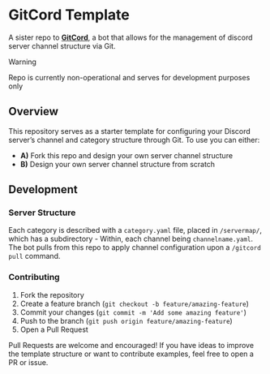 # GitCord Template

A sister repo to **[GitCord](https://github.com/evolvewithevan/gitcord)**, a bot that allows for the management of discord server channel structure via Git.

> [!WARNING]  
> Repo is currently non-operational and serves for development purposes only

## Overview

This repository serves as a starter template for configuring your Discord server’s channel and category structure through Git.
To use you can either:
- **A)** Fork this repo and design your own server channel structure
- **B)** Design your own server channel structure from scratch

## Development

### Server Structure

Each category is described with a `category.yaml` file, placed in `/servermap/`, which has a subdirectory - Within, each channel being `channelname.yaml`. The bot pulls from this repo to apply channel configuration upon a `/gitcord pull` command.

### Contributing

1. Fork the repository
2. Create a feature branch (`git checkout -b feature/amazing-feature`)
3. Commit your changes (`git commit -m 'Add some amazing feature'`)
4. Push to the branch (`git push origin feature/amazing-feature`)
5. Open a Pull Request
   
Pull Requests are welcome and encouraged!
If you have ideas to improve the template structure or want to contribute examples, feel free to open a PR or issue.
